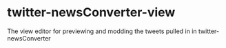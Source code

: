 twitter-newsConverter-view
==========================

The view editor for previewing and modding the tweets pulled in in twitter-newsConverter